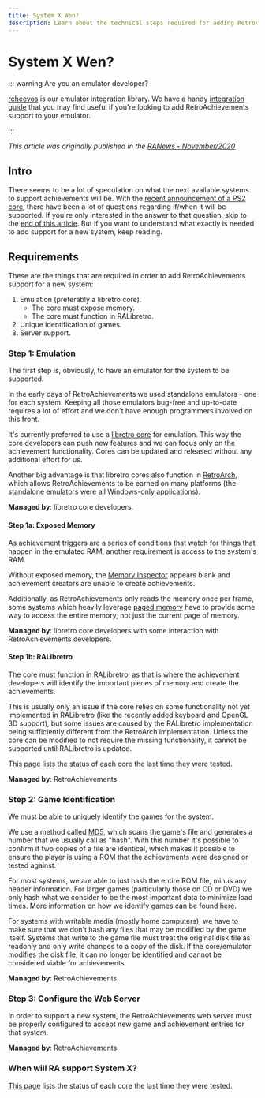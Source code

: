 ```yaml
---
title: System X Wen?
description: Learn about the technical steps required for adding RetroAchievements support for new systems, including emulation, game identification, and server configuration. This article explains what’s needed before a new system can be supported.
---
```


# System X Wen?

::: warning Are you an emulator developer?

[rcheevos](https://github.com/RetroAchievements/rcheevos) is our emulator integration library. We have a handy [integration guide](https://github.com/RetroAchievements/rcheevos/wiki/rc_client-integration) that you may find useful if you're looking to add RetroAchievements support to your emulator.

:::

_This article was originally published in the [RANews - November/2020](https://news.retroachievements.org/issues/2020-11/nerd-corner.html)_

## Intro

There seems to be a lot of speculation on what the next available systems to support achievements will be. With the [recent announcement of a PS2 core](https://twitter.com/libretro/status/1322711254826471424), there have been a lot of questions regarding if/when it will be supported. If you're only interested in the answer to that question, skip to the [end of this article](#when-will-ra-support-playstation-2). But if you want to understand what exactly is needed to add support for a new system, keep reading.

## Requirements

These are the things that are required in order to add RetroAchievements support for a new system:

1. Emulation (preferably a libretro core).
   - The core must expose memory.
   - The core must function in RALibretro.
2. Unique identification of games.
3. Server support.

### Step 1: Emulation

The first step is, obviously, to have an emulator for the system to be supported.

In the early days of RetroAchievements we used standalone emulators - one for each system. Keeping all those emulators bug-free and up-to-date requires a lot of effort and we don't have enough programmers involved on this front.

It's currently preferred to use a [libretro core](https://www.retroarch.com/?page=cores) for emulation. This way the core developers can push new features and we can focus only on the achievement functionality. Cores can be updated and released without any additional effort for us.

Another big advantage is that libretro cores also function in [RetroArch](https://www.retroarch.com/), which allows RetroAchievements to be earned on many platforms (the standalone emulators were all Windows-only applications).

**Managed by**: libretro core developers.

#### Step 1a: Exposed Memory

As achievement triggers are a series of conditions that watch for things that happen in the emulated RAM,
another requirement is access to the system's RAM.

Without exposed memory, the [Memory Inspector](/developer-docs/memory-inspector.html) appears blank and achievement creators are unable to create achievements.

Additionally, as RetroAchievements only reads the memory once per frame, some systems which heavily leverage [paged memory](https://en.wikipedia.org/wiki/Paging) have to provide some way to access the entire memory, not just the current page of memory.

**Managed by**: libretro core developers with some interaction with RetroAchievements developers.

#### Step 1b: RALibretro

The core must function in RALibretro, as that is where the achievement developers will identify the important pieces of memory and create the achievements.

This is usually only an issue if the core relies on some functionality not yet implemented in RALibretro (like the recently added keyboard and OpenGL 3D support), but some issues are caused by the RALibretro implementation being sufficiently different from the RetroArch implementation. Unless the core can be modified to not require the missing functionality, it cannot be supported until RALibretro is updated.

[This page](/general/emulator-support-and-issues.html) lists the status of each core the last time they were tested.

**Managed by**: RetroAchievements

### Step 2: Game Identification

We must be able to uniquely identify the games for the system.

We use a method called [MD5](https://en.wikipedia.org/wiki/MD5), which scans the game's file and generates a number that we usually call as "hash". With this number it's possible to confirm if two copies of a file are identical, which makes it possible to ensure the player is using a ROM that the achievements were designed or tested against.

For most systems, we are able to just hash the entire ROM file, minus any header information. For larger games (particularly those on CD or DVD) we only hash what we consider to be the most important data to minimize load times. More information on how we identify games can be found [here](/developer-docs/game-identification.html).

For systems with writable media (mostly home computers), we have to make sure that we don't hash any files that may be modified by the game itself. Systems that write to the game file must treat the original disk file as readonly and only write changes to a copy of the disk. If the core/emulator modifies the disk file, it can no longer be identified and cannot be considered viable for achievements.

**Managed by**: RetroAchievements

### Step 3: Configure the Web Server

In order to support a new system, the RetroAchievements web server must be properly configured to accept new game and achievement entries for that system.

**Managed by**: RetroAchievements

### When will RA support System X?

[This page](/general/emulator-support-and-issues.html) lists the status of each core the last time they were tested.
